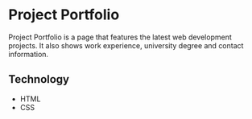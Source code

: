 # Project Portfolio

Project Portfolio is a page that features the latest web development projects. It also shows work experience, university degree and contact information.

## Technology

-   HTML
-   CSS
